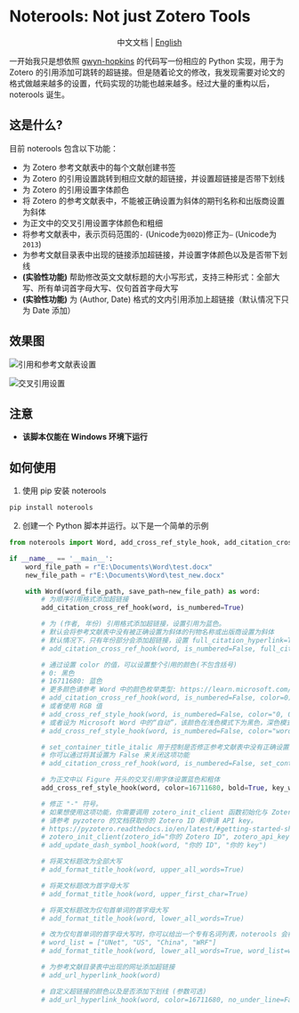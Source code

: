 # Noterools: Not just Zotero Tools

<p align="center">中文文档 | <a href="README_EN.md">English</a></p>

一开始我只是想依照 [gwyn-hopkins](https://forums.zotero.org/discussion/comment/418013/#Comment_418013) 的代码写一份相应的 Python 实现，用于为 Zotero 的引用添加可跳转的超链接。但是随着论文的修改，我发现需要对论文的格式做越来越多的设置，代码实现的功能也越来越多。经过大量的重构以后，noterools 诞生。

## 这是什么?

目前 noterools 包含以下功能：

- 为 Zotero 参考文献表中的每个文献创建书签
- 为 Zotero 的引用设置跳转到相应文献的超链接，并设置超链接是否带下划线
- 为 Zotero 的引用设置字体颜色
- 将 Zotero 的参考文献表中，不能被正确设置为斜体的期刊名称和出版商设置为斜体
- 为正文中的交叉引用设置字体颜色和粗细
- 将参考文献表中，表示页码范围的`-` (Unicode为`002D`)修正为`–` (Unicode为`2013`)
- 为参考文献目录表中出现的链接添加超链接，并设置字体颜色以及是否带下划线
- **(实验性功能)** 帮助修改英文文献标题的大小写形式，支持三种形式：全部大写、所有单词首字母大写、仅句首首字母大写
- **(实验性功能)** 为 (Author, Date) 格式的文内引用添加上超链接（默认情况下只为 Date 添加）

## 效果图

![引用和参考文献表设置](./pics/noterools1.png)

![交叉引用设置](./pics/noterools2.png)

## 注意

- **该脚本仅能在 Windows 环境下运行**

## 如何使用

1. 使用 pip 安装 noterools
```bash
pip install noterools
```
2. 创建一个 Python 脚本并运行。以下是一个简单的示例

```python
from noterools import Word, add_cross_ref_style_hook, add_citation_cross_ref_hook

if __name__ == '__main__':
    word_file_path = r"E:\Documents\Word\test.docx"
    new_file_path = r"E:\Documents\Word\test_new.docx"

    with Word(word_file_path, save_path=new_file_path) as word:
        # 为顺序引用格式添加超链接
        add_citation_cross_ref_hook(word, is_numbered=True)

        # 为 (作者, 年份) 引用格式添加超链接，设置引用为蓝色。
        # 默认会将参考文献表中没有被正确设置为斜体的刊物名称或出版商设置为斜体
        # 默认情况下，只有年份部分会添加超链接，设置 full_citation_hyperlink=True 可以让整个引用(作者+年份)都添加超链接 (请注意，该特性还在开发测试中，可能会产生意外的结果)
        # add_citation_cross_ref_hook(word, is_numbered=False, full_citation_hyperlink=True)

        # 通过设置 color 的值，可以设置整个引用的颜色(不包含括号)
        # 0: 黑色
        # 16711680: 蓝色
        # 更多颜色请参考 Word 中的颜色枚举类型: https://learn.microsoft.com/en-us/office/vba/api/word.wdcolor
        # add_citation_cross_ref_hook(word, is_numbered=False, color=0)
        # 或者使用 RGB 值
        # add_cross_ref_style_hook(word, is_numbered=False, color="0, 0, 255")
        # 或者设为 Microsoft Word 中的“自动”，该颜色在浅色模式下为黑色，深色模式下为白色
        # add_cross_ref_style_hook(word, is_numbered=False, color="word_auto")

        # set_container_title_italic 用于控制是否修正参考文献表中没有正确设置为斜体的名称
        # 你可以通过将其设置为 False 来关闭这项功能
        # add_citation_cross_ref_hook(word, is_numbered=False, set_container_title_italic=False)

        # 为正文中以 Figure 开头的交叉引用字体设置蓝色和粗体
        add_cross_ref_style_hook(word, color=16711680, bold=True, key_word=["Figure"])

        # 修正 "-" 符号。
        # 如果想使用这项功能，你需要调用 zotero_init_client 函数初始化与 Zotero 通信的客户端。
        # 请参考 pyzotero 的文档获取你的 Zotero ID 和申请 API key。
        # https://pyzotero.readthedocs.io/en/latest/#getting-started-short-version
        # zotero_init_client(zotero_id="你的 Zotero ID", zotero_api_key="你的 Zotero API key")
        # add_update_dash_symbol_hook(word, "你的 ID", "你的 key")

        # 将英文标题改为全部大写
        # add_format_title_hook(word, upper_all_words=True)

        # 将英文标题改为首字母大写
        # add_format_title_hook(word, upper_first_char=True)

        # 将英文标题改为仅句首单词的首字母大写
        # add_format_title_hook(word, lower_all_words=True)

        # 改为仅句首单词的首字母大写时，你可以给出一个专有名词列表，noterools 会检测其中的专有名词，防止这些名词被错误设置为小写
        # word_list = ["UNet", "US", "China", "WRF"]
        # add_format_title_hook(word, lower_all_words=True, word_list=word_list)

        # 为参考文献目录表中出现的网址添加超链接
        # add_url_hyperlink_hook(word)

        # 自定义超链接的颜色以及是否添加下划线 (参数可选)
        # add_url_hyperlink_hook(word, color=16711680, no_under_line=False)
```

